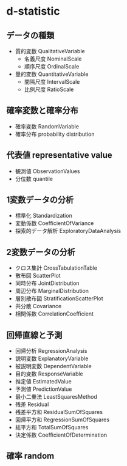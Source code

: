 # d-statistic

## データの種類
- 質的変数 QualitativeVariable
    - 名義尺度 NominalScale
    - 順序尺度 OrdinalScale
- 量的変数 QuantitativeVariable
    - 間隔尺度 IntervalScale
    - 比例尺度 RatioScale

## 確率変数と確率分布
- 確率変数 RandomVariable
- 確率分布 probability distribution

## 代表値 representative value
- 観測値 ObservationValues
- 分位数 quantile

## 1変数データの分析
- 標準化 Standardization
- 変動係数 CoefficientOfVariance
- 探索的データ解析 ExploratoryDataAnalysis

## 2変数データの分析
- クロス集計 CrossTabulationTable
- 散布図 ScatterPlot
- 同時分布 JointDistribution
- 周辺分布 MarginalDistribution
- 層別散布図 StratificationScatterPlot
- 共分散 Covariance
- 相関係数 CorrelationCoefficient

## 回帰直線と予測
- 回帰分析 RegressionAnalysis
- 説明変数 ExplanatoryVariable
- 被説明変数 DependentVariable
- 目的変数 ResponseVariable
- 推定値 EstimatedValue
- 予測値 PredictionValue
- 最小二乗法 LeastSquaresMethod
- 残差 Residual
- 残差平方和 ResidualSumOfSquares
- 回帰平方和 RegressionSumOfSquares
- 総平方和 TotalSumOfSquares
- 決定係数 CoefficientOfDetermination

## 確率 random